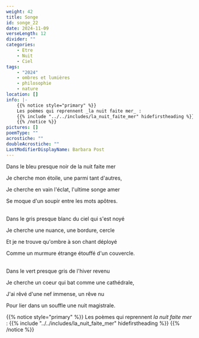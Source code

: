 ```yaml
---
weight: 42
title: Songe
id: songe_22
date: 2024-11-09
verseLength: 12
divider: ""
categories:
    - Etre
    - Nuit
    - Ciel
tags:
    - "2024"
    - ombres et lumières
    - philosophie
    - nature
location: []
info: |-
    {{% notice style="primary" %}}
    Les poèmes qui reprennent _la nuit faite mer_ :
    {{% include "../../includes/la_nuit_faite_mer" hidefirstheading %}}
    {{% /notice %}}
pictures: []
poemType: ""
acrostiche: ""
doubleAcrostiche: ""
LastModifierDisplayName: Barbara Post
---
```

Dans le bleu presque noir de la nuit faite mer

Je cherche mon étoile, une parmi tant d'autres,

Je cherche en vain l'éclat, l'ultime songe amer

Se moque d'un soupir entre les mots apôtres.

 \
Dans le gris presque blanc du ciel qui s'est noyé

Je cherche une nuance, une bordure, cercle

Et je ne trouve qu'ombre à son chant déployé

Comme un murmure étrange étouffé d'un couvercle.

 \
Dans le vert presque gris de l'hiver revenu

Je cherche un coeur qui bat comme une cathédrale,

J'ai rêvé d'une nef immense, un rêve nu

Pour lier dans un souffle une nuit magistrale.

{{% notice style="primary" %}}
Les poèmes qui reprennent _la nuit faite mer_ :
{{% include "../../includes/la_nuit_faite_mer" hidefirstheading %}}
{{% /notice %}}